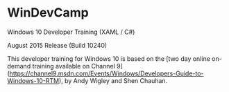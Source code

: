 # WinDevCamp
Windows 10 Developer Training (XAML / C#)

August 2015 Release (Build 10240)

This developer training for Windows 10 is based on the [two day online on-demand training available on Channel 9] (https://channel9.msdn.com/Events/Windows/Developers-Guide-to-Windows-10-RTM), by Andy Wigley and Shen Chauhan.
